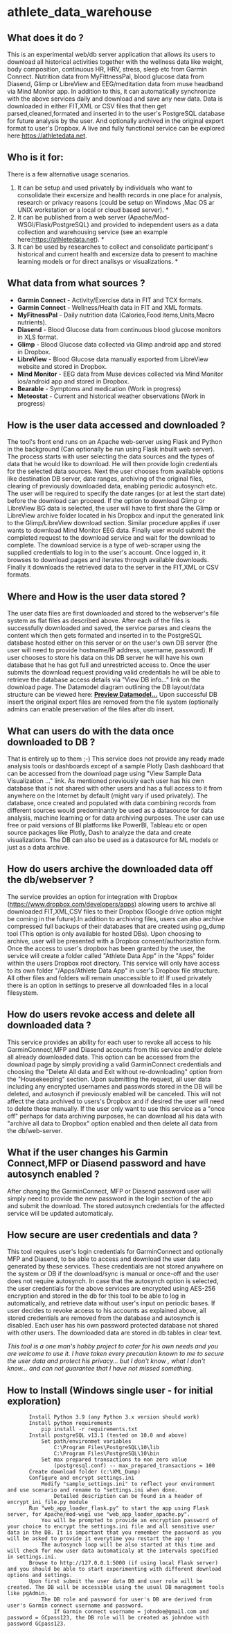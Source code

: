 # athlete_data_warehouse

## What does it do ?
This is an experimental web/db server application that allows its users to download all historical activities together with the  wellness data like weight, body composition, continuous HR, HRV, stress, sleep etc from Garmin Connect. Nutrition data from MyFittnessPal, blood glucose data from Diasend, Glimp or LibreView and EEG/meditation data from muse headband via Mind Monitor app. In addition to this, it can automatically synchronize with the above services daily and download and save any new data. Data is downloaded in either FIT,XML or CSV files that then get parsed,cleaned,formated and inserted in to the user's PostgreSQL database for future analysis by the user. And optionally archived in the original export format to user's Dropbox. A live and fully functional service can be explored here:https://athletedata.net.

## Who is it for:
There is a few alternative usage scenarios.
1. It can be setup and used privately by individuals who want to consolidate their excersize and health records in one place for analysis, research or privacy reasons (could be setup on Windows ,Mac OS ar UNIX workstation or a local or cloud based server). *
2. It can be published from a web server (Apache/Mod-WSGI/Flask/PostgreSQL) and provided to independent users as a data collection and warehousing service (see an example here:https://athletedata.net). *
3. It can be used by researches to collect and consolidate participant's historical and current health and excersize data to present to machine learning models or for direct analisys or visualizations. *

## What data from what sources ?
* **Garmin Connect** - Activity/Exercise data in FIT and TCX formats.
* **Garmin Connect** - Wellness/Health data in FIT and XML formats.
* **MyFitnessPal** - Daily nutrition data (Calories,Food items,Units,Macro nutrients).
* **Diasend** - Blood Glucose data from continuous blood glucose monitors in XLS format.
* **Glimp** - Blood Glucose data collected via Glimp android app and stored in Dropbox.
* **LibreView** - Blood Glucose data manually exported from LibreView website and stored in Dropbox.
* **Mind Monitor** - EEG data from Muse devices collected via Mind Monitor ios/android app and stored in Dropbox.
* **Bearable** - Symptoms and medication (Work in progress)
* **Meteostat** - Current and historical weather observations (Work in progress)

## How is the user data accessed and downloaded ?
The tool's front end runs on an Apache web-server using Flask and Python in the background (Can optionally be run using Flask inbuilt web server). The process starts with user selecting the data sources and the types of data that he would like to download. He will then provide login credentials for the selected data sources. Next the user chooses from available options like destination DB server, date ranges, archiving of the original files, clearing of previously downloaded data, enabling periodic autosynch etc. The user will be required to specify the date ranges (or at lest the start date) before the download can proceed. If the option to download Glimp or LibreView BG data is selected, the user will have to first share the Glimp or LibreView archive folder located in his Dropbox and input the generated link to the Glimp/LibreView download section. Similar procedure applies if user wants to download Mind Monitor EEG data. Finally user would submit the completed request to the download service and wait for the download to complete. The download service is a type of web-scraper using the supplied credentials to log in to the user's account. Once logged in, it browses to download pages and iterates through available downloads. Finally it downloads the retrieved data to the server in the FIT,XML or CSV formats.

## Where and How is the user data stored ?
The user data files are first downloaded and stored to the webserver's file system as flat files as described above. After each of the files is successfully downloaded and saved, the service parses and cleans the content which then gets formated and inserted in to the PostgreSQL database hosted either on this server or on the user's own DB server (the user will need to provide hostname/IP address, username, password). If user chooses to store his data on this DB server he will have his own database that he has got full and unrestricted access to. Once the user submits the download request providing valid credentials he will be able to retrieve the database access details via "View DB info..." link on the download page. The Datamodel diagram outlining the DB layout/data structure can be viewed here: **[Preview Datamodel...](https://www.athletedata.net/datamodel_preview?gc=0&wel=0&mfp=0&dia=0)** Upon successful DB insert the original export files are removed from the file system (optionally admins can enable preservation of the files after db insert.

## What can users do with the data once downloaded to DB ?
That is entirely up to them ;-) This service does not provide any ready made analysis tools or dashboards except of a sample Plotly Dash dashboard that can be accessed from the download page using "View Sample Data Visualization ..." link. As mentioned previously each user has his own database that is not shared with other users and has a full access to it from anywhere on the Internet by default (might vary if used privately). The database, once created and populated with data combining records from different sources would predominantly be used as a datasource for data analysis, machine learning or for data archiving purposes. The user can use free or paid versions of BI platforms like PowerBI, Tableau etc or open source packages like Plotly, Dash to analyze the data and create visualizations. The DB can also be used as a datasource for ML models or just as a data archive.

## How do users archive the downloaded data off the db/webserver ?
The service provides an option for integration with Dropbox (https://www.dropbox.com/developers/apps) alowing users to archive all downloaded FIT,XML,CSV files to their Dropbox (Google drive option might be coming in the future).In addition to archiving files, users can also archive compressed full backups of their databases that are created using pg_dump tool (This option is only available for hosted DBs). Upon choosing to archive, user will be presented with a Dropbox consent/authorization form. Once the access to user's dropbox has been granted by the user, the service will create a folder called "Athlete Data App" in the "Apps" folder within the users Dropbox root directory. This service will only have access to its own folder "/Apps/Athlete Data App" in user's Dropbox file structure. All other files and folders will remain unaccessible to it! If used privately there is an option in settings to preserve all downloaded files in a local filesystem.

## How do users revoke access and delete all downloaded data ?
This service provides an ability for each user to revoke all access to his GarminConnect,MFP and Diasend accounts from this service and/or delete all already downloaded data. This option can be accessed from the download page by simply providing a valid GarminConnect credentials and choosing the "Delete All data and Exit without re-downloading" option from the "Housekeeping" section. Upon submitting the request, all user data including any encrypted usernames and passwords stored in the DB will be deleted, and autosynch if previously enabled will be canceled. This will not affect the data archived to users's Dropbox and if desired the user will need to delete those manually. If the user only want to use this service as a "once off" perhaps for data archiving purposes, he can download all his data with "archive all data to Dropbox" option enabled and then delete all data from the db/web-server.

## What if the user changes his Garmin Connect,MFP or Diasend password and have autosynch enabled ?
After changing the GarminConnect, MFP or Diasend password user will simply need to provide the new password in the login section of the app and submit the download. The stored autosynch credentials for the affected service will be updated automaticaly.

## How secure are user credentials and data ?
This tool requires user's login credentials for GarminConnect and optionally MFP and Diasend, to be able to access and download the user data generated by these services. These credentials are not stored anywhere on the system or DB if the download/sync is manual or once-off and the user does not require autosynch. In case that the autosynch option is selected, the user credentials for the above services are encrypted using AES-256 encryption and stored in the db for this tool to be able to log in automatically, and retrieve data without user's input on periodic bases. If user decides to revoke access to his accounts as explained above, all stored credentials are removed from the database and autosynch is disabled. Each user has his own password protected database not shared with other users. The downloaded data are stored in db tables in clear text.

*This tool is a one man's hobby project to cater for his own needs and you are welcome to use it. I have taken every precaution known to me to secure the user data and protect his privacy... but I don't know , what I don't know... and can not guarantee that I have not missed something.*

## How to Install (Windows single user - for initial exploration)
```
       Install Python 3.9 (any Python 3.x version should work)
       Install python requirements
           pip install -r requirements.txt 
       Install postgreSQL v13.1 (tested on 10.0 and above)
           Set path/environmet variables
               C:\Program Files\PostgreSQL\10\lib
               C:\Program Files\PostgreSQL\10\bin
           Set max prepared transactions to non zero value 
               (postgresql.conf) -- max_prepared_transactions = 100
       Create download folder (c:\XML_Dump)
       Configure and encrypt settings.ini
           Modify "sample_settings.ini" to reflect your environment and use scenario and rename to "settings.ini when done.
               Detailed description can be found in a header of encrypt_ini_file.py module
       Run "web_app_loader_flask.py" to start the app using Flask server, for Apache/mod-wsgi use "web_app_loader_apache.py".
           You will be prompted to provide an encryption password of your choice to encrypt the settings.ini file and all sensitive user data in the DB. It is important that you remember the password as you will be asked to provide it everytime you restart the app !
           The autosynch loop will be also started at this time and will check for new user data automaticaly at the intervals specified in settings.ini.
       Browse to http://127.0.0.1:5000 (if using local Flask server) and you should be able to start experimenting with different download options and settings.
       Upon first submit the user data DB and user role will be created. The DB will be accessible using the usual DB management tools like pgAdmin.   
           The DB role and password for user's DB are derived from user's Garmin connect username and password.
               If Garmin connect username = johndoe@gmail.com and password = GCpass123, the DB role will be created as johndoe with password GCpass123.
            
 ```
